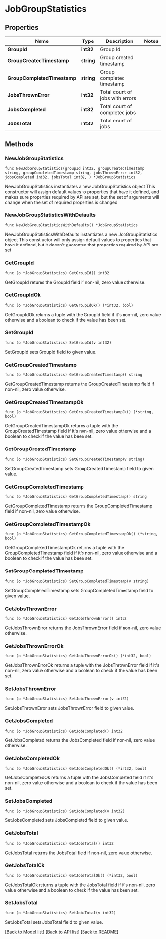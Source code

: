 # JobGroupStatistics

## Properties

Name | Type | Description | Notes
------------ | ------------- | ------------- | -------------
**GroupId** | **int32** | Group Id | 
**GroupCreatedTimestamp** | **string** | Group created timestamp | 
**GroupCompletedTimestamp** | **string** | Group completed timestamp | 
**JobsThrownError** | **int32** | Total count of jobs with errors | 
**JobsCompleted** | **int32** | Total count of completed jobs | 
**JobsTotal** | **int32** | Total count of jobs | 

## Methods

### NewJobGroupStatistics

`func NewJobGroupStatistics(groupId int32, groupCreatedTimestamp string, groupCompletedTimestamp string, jobsThrownError int32, jobsCompleted int32, jobsTotal int32, ) *JobGroupStatistics`

NewJobGroupStatistics instantiates a new JobGroupStatistics object
This constructor will assign default values to properties that have it defined,
and makes sure properties required by API are set, but the set of arguments
will change when the set of required properties is changed

### NewJobGroupStatisticsWithDefaults

`func NewJobGroupStatisticsWithDefaults() *JobGroupStatistics`

NewJobGroupStatisticsWithDefaults instantiates a new JobGroupStatistics object
This constructor will only assign default values to properties that have it defined,
but it doesn't guarantee that properties required by API are set

### GetGroupId

`func (o *JobGroupStatistics) GetGroupId() int32`

GetGroupId returns the GroupId field if non-nil, zero value otherwise.

### GetGroupIdOk

`func (o *JobGroupStatistics) GetGroupIdOk() (*int32, bool)`

GetGroupIdOk returns a tuple with the GroupId field if it's non-nil, zero value otherwise
and a boolean to check if the value has been set.

### SetGroupId

`func (o *JobGroupStatistics) SetGroupId(v int32)`

SetGroupId sets GroupId field to given value.


### GetGroupCreatedTimestamp

`func (o *JobGroupStatistics) GetGroupCreatedTimestamp() string`

GetGroupCreatedTimestamp returns the GroupCreatedTimestamp field if non-nil, zero value otherwise.

### GetGroupCreatedTimestampOk

`func (o *JobGroupStatistics) GetGroupCreatedTimestampOk() (*string, bool)`

GetGroupCreatedTimestampOk returns a tuple with the GroupCreatedTimestamp field if it's non-nil, zero value otherwise
and a boolean to check if the value has been set.

### SetGroupCreatedTimestamp

`func (o *JobGroupStatistics) SetGroupCreatedTimestamp(v string)`

SetGroupCreatedTimestamp sets GroupCreatedTimestamp field to given value.


### GetGroupCompletedTimestamp

`func (o *JobGroupStatistics) GetGroupCompletedTimestamp() string`

GetGroupCompletedTimestamp returns the GroupCompletedTimestamp field if non-nil, zero value otherwise.

### GetGroupCompletedTimestampOk

`func (o *JobGroupStatistics) GetGroupCompletedTimestampOk() (*string, bool)`

GetGroupCompletedTimestampOk returns a tuple with the GroupCompletedTimestamp field if it's non-nil, zero value otherwise
and a boolean to check if the value has been set.

### SetGroupCompletedTimestamp

`func (o *JobGroupStatistics) SetGroupCompletedTimestamp(v string)`

SetGroupCompletedTimestamp sets GroupCompletedTimestamp field to given value.


### GetJobsThrownError

`func (o *JobGroupStatistics) GetJobsThrownError() int32`

GetJobsThrownError returns the JobsThrownError field if non-nil, zero value otherwise.

### GetJobsThrownErrorOk

`func (o *JobGroupStatistics) GetJobsThrownErrorOk() (*int32, bool)`

GetJobsThrownErrorOk returns a tuple with the JobsThrownError field if it's non-nil, zero value otherwise
and a boolean to check if the value has been set.

### SetJobsThrownError

`func (o *JobGroupStatistics) SetJobsThrownError(v int32)`

SetJobsThrownError sets JobsThrownError field to given value.


### GetJobsCompleted

`func (o *JobGroupStatistics) GetJobsCompleted() int32`

GetJobsCompleted returns the JobsCompleted field if non-nil, zero value otherwise.

### GetJobsCompletedOk

`func (o *JobGroupStatistics) GetJobsCompletedOk() (*int32, bool)`

GetJobsCompletedOk returns a tuple with the JobsCompleted field if it's non-nil, zero value otherwise
and a boolean to check if the value has been set.

### SetJobsCompleted

`func (o *JobGroupStatistics) SetJobsCompleted(v int32)`

SetJobsCompleted sets JobsCompleted field to given value.


### GetJobsTotal

`func (o *JobGroupStatistics) GetJobsTotal() int32`

GetJobsTotal returns the JobsTotal field if non-nil, zero value otherwise.

### GetJobsTotalOk

`func (o *JobGroupStatistics) GetJobsTotalOk() (*int32, bool)`

GetJobsTotalOk returns a tuple with the JobsTotal field if it's non-nil, zero value otherwise
and a boolean to check if the value has been set.

### SetJobsTotal

`func (o *JobGroupStatistics) SetJobsTotal(v int32)`

SetJobsTotal sets JobsTotal field to given value.



[[Back to Model list]](../README.md#documentation-for-models) [[Back to API list]](../README.md#documentation-for-api-endpoints) [[Back to README]](../README.md)


